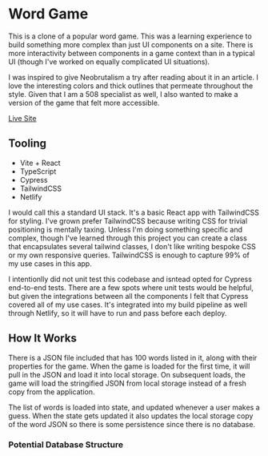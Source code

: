 # Word Game

This is a clone of a popular word game. This was a learning experience to build something more complex than just UI components on a site. There is more interactivity between components in a game context than in a typical UI (though I've worked on equally complicated UI situations).

I was inspired to give Neobrutalism a try after reading about it in an article. I love the interesting colors and thick outlines that permeate throughout the style. Given that I am a 508 specialist as well, I also wanted to make a version of the game that felt more accessible.

[Live Site](https://agriffith-word-game.netlify.app/)

## Tooling

- Vite + React
- TypeScript
- Cypress
- TailwindCSS
- Netlify

I would call this a standard UI stack. It's a basic React app with TailwindCSS for styling. I've grown prefer TailwindCSS because writing CSS for trivial positioning is mentally taxing. Unless I'm doing something specific and complex, though I've learned through this project you can create a class that encapsulates several tailwind classes, I don't like writing bespoke CSS or my own responsive queries. TailwindCSS is enough to capture 99% of my use cases in this app.

I intentionlly did not unit test this codebase and isntead opted for Cypress end-to-end tests. There are a few spots where unit tests would be helpful, but given the integrations between all the components I felt that Cypress covered all of my use cases. It's integrated into my build pipeline as well through Netlify, so it will have to run and pass before each deploy.

## How It Works

There is a JSON file included that has 100 words listed in it, along with their properties for the game. When the game is loaded for the first time, it will pull in the JSON and load it into local storage. On subsequent loads, the game will load the stringified JSON from local storage instead of a fresh copy from the application.

The list of words is loaded into state, and updated whenever a user makes a guess. When the state gets updated it also updates the local storage copy of the word JSON so there is some persistence since there is no database.

### Potential Database Structure
